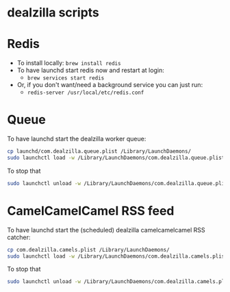 # dealzilla scripts

# Redis
- To install locally: `brew install redis`
- To have launchd start redis now and restart at login:
  - `brew services start redis`
- Or, if you don't want/need a background service you can just run:
  - `redis-server /usr/local/etc/redis.conf`

# Queue
To have launchd start the dealzilla worker queue:
```sh
cp launchd/com.dealzilla.queue.plist /Library/LaunchDaemons/
sudo launchctl load -w /Library/LaunchDaemons/com.dealzilla.queue.plist
```

To stop that
```sh
sudo launchctl unload -w /Library/LaunchDaemons/com.dealzilla.queue.plist
```

# CamelCamelCamel RSS feed
To have launchd start the (scheduled) dealzilla camelcamelcamel RSS catcher:
```sh
cp com.dealzilla.camels.plist /Library/LaunchDaemons/
sudo launchctl load -w /Library/LaunchDaemons/com.dealzilla.camels.plist
```
To stop that
```sh
sudo launchctl unload -w /Library/LaunchDaemons/com.dealzilla.camels.plist
```
